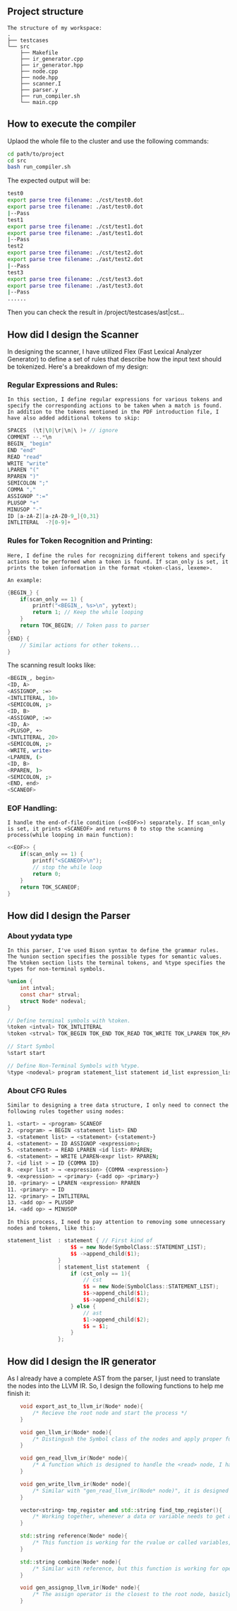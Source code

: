 ## Project structure

    The structure of my workspace:
    .
    ├── testcases
    └── src
        ├── Makefile 
        ├── ir_generator.cpp
        ├── ir_generator.hpp
        ├── node.cpp
        ├── node.hpp
        ├── scanner.I
        ├── parser.y
        ├── run_compiler.sh
        └── main.cpp

## How to execute the compiler

Uplaod the whole file to the cluster and use the following commands:
```bash
cd path/to/project
cd src
bash run_compiler.sh
```
The expected output will be:
```bash
test0
export parse tree filename: ./cst/test0.dot
export parse tree filename: ./ast/test0.dot
|--Pass
test1
export parse tree filename: ./cst/test1.dot
export parse tree filename: ./ast/test1.dot
|--Pass
test2
export parse tree filename: ./cst/test2.dot
export parse tree filename: ./ast/test2.dot
|--Pass
test3
export parse tree filename: ./cst/test3.dot
export parse tree filename: ./ast/test3.dot
|--Pass
......
```
Then you can check the result in /project/testcases/ast|cst...


## How did I design the Scanner

In designing the scanner, I have utilized Flex (Fast Lexical Analyzer Generator) to define a set of rules that describe how the input text should be tokenized. Here's a breakdown of my design:

### Regular Expressions and Rules: 

    In this section, I define regular expressions for various tokens and specify the corresponding actions to be taken when a match is found.
    In addition to the tokens mentioned in the PDF introduction file, I have also added additional tokens to skip:

```c
SPACES  (\t|\0|\r|\n|\ )+ // ignore
COMMENT --.*\n
BEGIN_ "begin"
END "end"
READ "read"
WRITE "write"
LPAREN "("
RPAREN ")"
SEMICOLON ";"
COMMA ","
ASSIGNOP ":="
PLUSOP "+"
MINUSOP "-"
ID [a-zA-Z][a-zA-Z0-9_]{0,31}
INTLITERAL  -?[0-9]+
``` 

### Rules for Token Recognition and Printing: 
    Here, I define the rules for recognizing different tokens and specify actions to be performed when a token is found. If scan_only is set, it prints the token information in the format <token-class, lexeme>. 

    An example:

```c
{BEGIN_} {
    if(scan_only == 1) { 
        printf("<BEGIN_, %s>\n", yytext);
        return 1; // Keep the while looping
    } 
    return TOK_BEGIN; // Token pass to parser
}
{END} {
    // Similar actions for other tokens...
}
``` 
The scanning result looks like:
```bash
<BEGIN_, begin>
<ID, A>
<ASSIGNOP, :=>
<INTLITERAL, 10>
<SEMICOLON, ;>
<ID, B>
<ASSIGNOP, :=>
<ID, A>
<PLUSOP, +>
<INTLITERAL, 20>
<SEMICOLON, ;>
<WRITE, write>
<LPAREN, (>
<ID, B>
<RPAREN, )>
<SEMICOLON, ;>
<END, end>
<SCANEOF>
```

### EOF Handling: 

    I handle the end-of-file condition (<<EOF>>) separately. If scan_only is set, it prints <SCANEOF> and returns 0 to stop the scanning process(while looping in main function):

```c
<<EOF>> {
    if(scan_only == 1) {
        printf("<SCANEOF>\n");
        // stop the while loop 
        return 0;
    }
    return TOK_SCANEOF;
}
```

## How did I design the Parser

### About yydata type
    In this parser, I've used Bison syntax to define the grammar rules. The %union section specifies the possible types for semantic values. The %token section lists the terminal tokens, and %type specifies the types for non-terminal symbols.

```c
%union {
	int intval;
	const char* strval;
	struct Node* nodeval;
}

// Define terminal symbols with %token.
%token <intval> TOK_INTLITERAL
%token <strval> TOK_BEGIN TOK_END TOK_READ TOK_WRITE TOK_LPAREN TOK_RPAREN TOK_SEMICOLON TOK_COMMA TOK_ASSIGNOP TOK_PLUSOP TOK_MINUSOP TOK_ID TOK_SCANEOF

// Start Symbol
%start start

// Define Non-Terminal Symbols with %type.
%type <nodeval> program statement_list statement id_list expression_list expression primary
```

### About CFG Rules

    Similar to designing a tree data structure, I only need to connect the following rules together using nodes:

```bash
1. <start> → <program> SCANEOF
2. <program> → BEGIN <statement list> END
3. <statement list> → <statement> {<statement>}
4. <statement> → ID ASSIGNOP <expression>;
5. <statement> → READ LPAREN <id list> RPAREN;
6. <statement> → WRITE LPAREN<expr list> RPAREN;
7. <id list > → ID {COMMA ID}
8. <expr list > → <expression> {COMMA <expression>}
9. <expression> → <primary> {<add op> <primary>}
10. <primary> → LPAREN <expression> RPAREN
11. <primary> → ID
12. <primary> → INTLITERAL
13. <add op> → PLUSOP
14. <add op> → MINUSOP
```
    In this process, I need to pay attention to removing some unnecessary nodes and tokens, like this:

```c++
statement_list  : statement { // First kind of 
					$$ = new Node(SymbolClass::STATEMENT_LIST);
					$$ ->append_child($1);
				}
				| statement_list statement  {
					if (cst_only == 1){
						// cst
						$$ = new Node(SymbolClass::STATEMENT_LIST);
						$$->append_child($1);
						$$->append_child($2);
					} else {
						// ast
						$1->append_child($2);
						$$ = $1;
					}
				};
```

## How did I design the IR generator

As I already have a complete AST from the parser, I just need to translate the nodes into the LLVM IR. So, I design the following functions to help me finish it:
```c++
    void export_ast_to_llvm_ir(Node* node){
        /* Recieve the root node and start the process */
    }

    void gen_llvm_ir(Node* node){
        /* Distingush the Symbol class of the nodes and apply proper functions, also, to make sure every node will be considered, it will call itself, which means it is recursive */
    }

    void gen_read_llvm_ir(Node* node){
        /* A function which is designed to handle the <read> node, I have wirte some string format to get the desired string output */
    }

    void gen_write_llvm_ir(Node* node){
        /* Similar with "gen_read_llvm_ir(Node* node)", it is designed to handle the <write> node */
    }

    vector<string> tmp_register and std::string find_tmp_register(){
        /* Working together, whenever a data or variable needs to get a tempoary storage, this function would return the available number of the register(Small priority) */
    }

    std::string reference(Node* node){
        /* This function is working for the rvalue or called variables, it will make sure the proper string is "translate" into IR*/
    }

    std::string combine(Node* node){
        /* Similar with reference, but this function is working for operators like + or -. According to the AST structure, to make sure all the value and variables are processed, it is recursive designed */
    }

    void gen_assignop_llvm_ir(Node* node){
        /* The assign operator is the closest to the root node, basicly, it will call the other functions to finish the work */
    }
```